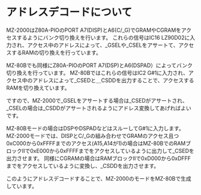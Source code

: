 # アドレスデコードについて

MZ-2000はZ80A-PIOのPORT A7(DISP)とA6(C/_G)でGRAMやCGRAMをアクセスするようにバンク切り換えを行います。
これらの信号はIC16 LZ90D02に入力され、アクセス中のアドレスによって、_GSELや_CSELをアサートて、アクセスするRAMの切り換えを行っています。

MZ-80Bでも同様にZ80A-PIOのPORT A7(DSP)とA6(DSPAD）によってバンク切り換えを行っています。
MZ-80Bではこれらの信号はIC2 G#1に入力され、アクセス中のアドレスによって_CSEDと＿CSDDを出力することで、アクセスするRAMを切り換えています。

ですので、MZ-2000で_GSELをアサートする場合は_CSEDがアサートされ、_CSELの場合は_CSDDがアサートされるようにアドレス変換してあげればよいです。

MZ-80Bモードの場合はDSPやDSPADなどはスルーしてG#1に入力します。
MZ-2000モードでは、DISPとC/_Gの組み合わせでGRAMのアクセス且つ0xC000から0xFFFFまでのアクセス(A15,A14が1)の場合はMZ-80BでのRAMブロックIIで0xE000から0xFFFFまでをアクセスしているように出力して_CSEDを出力させます。
同様にCGRAMの場合はRAMブロックIIで0xD000から0xDFFFまでをアクセスしているように変換し、_CSDDを出力させます。

このようにアドレスデコードすることで、MZ-2000のモードをMZ-80Bで生成しています。
